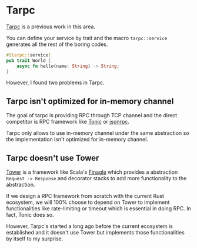 # Tarpc

[Tarpc](https://github.com/google/tarpc) is a previous work in this area.

You can define your service by trait and the macro `tarpc::service` generates all the rest of the boring codes.

```rust
#[tarpc::service]
pub trait World {
    async fn hello(name: String) -> String;
}
```

However, I found two problems in Tarpc.

## Tarpc isn't optimized for in-memory channel

The goal of tarpc is providing RPC through TCP channel
and the direct competitor is RPC framework like [Tonic](https://github.com/hyperium/tonic)
or [jsonrpc](https://github.com/paritytech/jsonrpc).

Tarpc only allows to use in-memory channel under the same abstraction
so the implementation isn't optimized for in-memory channel.

## Tarpc doesn't use Tower

[Tower](https://github.com/tower-rs/tower) is a framework like
Scala's [Finagle](https://twitter.github.io/finagle/)
which provides a abstraction `Request -> Response` and decorator stacks
to add more functionality to the abstraction.

If we design a RPC framework from scratch with the current Rust ecosystem,
we will 100% choose to depend on Tower to implement
functionalities like rate-limiting or timeout which is essential in doing RPC.
In fact, Tonic does so.

However, Tarpc's started a long ago before the current ecosystem is established
and it doesn't use Tower but implements those functionalities by itself to my surprise.
